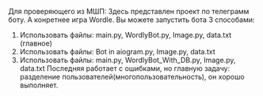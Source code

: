 Для проверяющего из МШП:
Здесь представлен проект по телеграмм боту. А конретнее игра Wordle.
Вы можете запустить бота 3 способами:
1. Использовать файлы: main.py, WordlyBot.py, Image.py, data.txt (главное)
2. Использовать файлы: Bot in aiogram.py, Image.py, data.txt
3. Использовать файлы: main.py, WordlyBot_With_DB.py, Image.py, data.txt
Последняя работает с ошибками, но главную задачу: разделение пользователей(многопользовательность), он хорошо выполняет.
